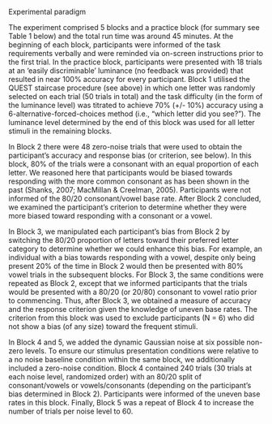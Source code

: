 Experimental paradigm

The experiment comprised 5 blocks and a practice block (for summary see Table 1 below) and the total run time was around 45 minutes. At the beginning of each block, participants were informed of the task requirements verbally and were reminded via on-screen instructions prior to the first trial. In the practice block, participants were presented with 18 trials at an ‘easily discriminable’ luminance (no feedback was provided) that resulted in near 100% accuracy for every participant. Block 1 utilised the QUEST staircase procedure (see above) in which one letter was randomly selected on each trial (50 trials in total) and the task difficulty (in the form of the luminance  level) was titrated to achieve 70% (+/- 10%) accuracy using a 6-alternative-forced-choices method (i.e., “which letter did you see?”). The luminance level determined by the end of this block was used for all letter stimuli in the remaining blocks.

In Block 2 there were 48 zero-noise trials that were used to obtain the participant’s accuracy and response bias (or criterion, see below). In this block, 80% of the trials were a consonant with an equal proportion of each letter. We reasoned here that participants would be biased towards responding with the more common consonant as has been shown in the past (Shanks, 2007; MacMillan & Creelman, 2005). Participants were not informed of the 80/20 consonant/vowel base rate. After Block 2 concluded, we examined the participant’s criterion to determine whether they were more biased toward responding with a consonant or a vowel. 

In Block 3, we manipulated each participant’s bias from Block 2 by switching the 80/20 proportion of letters toward their preferred letter category to determine whether we could enhance this bias. For example, an individual with a bias towards responding with a vowel, despite only being present 20% of the time in Block 2 would then be presented with  80% vowel trials in the subsequent blocks. For Block 3, the same conditions were repeated as Block 2, except that we informed participants that the trials would be presented with a 80/20 (or 20/80) consonant to vowel ratio prior to commencing. Thus, after Block 3, we obtained a measure of accuracy and the response criterion given the knowledge of uneven base rates. The criterion from this block was used to exclude participants (N = 6) who did not show a bias (of any size) toward the frequent stimuli.

In Block 4 and 5, we added the dynamic Gaussian noise at six possible non-zero levels. To ensure our stimulus presentation conditions were relative to a no noise baseline condition within the same block, we additionally included a zero-noise condition. Block 4 contained 240 trials (30 trials at each noise level, randomized order) with an 80/20 split of consonant/vowels or vowels/consonants (depending on the participant’s bias determined in Block 2). Participants were informed of the uneven base rates in this block. Finally, Block 5 was a repeat of Block 4 to increase the number of trials per noise level to 60. 
